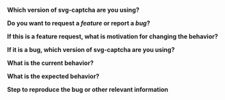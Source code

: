 **Which version of svg-captcha are you using?**

**Do you want to request a *feature* or report a *bug*?**

**If this is a feature request, what is motivation for changing the behavior?**

**If it is a bug, which version of svg-captcha are you using?**

**What is the current behavior?**

**What is the expected behavior?**

**Step to reproduce the bug or other relevant information**
